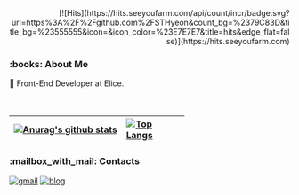 <div align="right">
  [![Hits](https://hits.seeyoufarm.com/api/count/incr/badge.svg?url=https%3A%2F%2Fgithub.com%2FSTHyeon&count_bg=%2379C83D&title_bg=%23555555&icon=&icon_color=%23E7E7E7&title=hits&edge_flat=false)](https://hits.seeyoufarm.com)
</div>

<div>
  <h3>:books: About Me</h3>
  🌟 Front-End Developer at Elice.
</div>

<br />
<br />

| <div> [![Anurag's github stats](https://github-readme-stats.vercel.app/api?username=STHyeon&hide=contribs,prs&count_private=true&show_icons=true)](https://github.com/STHyeon/github-readme-stats) </div> | <div style="width:50%"> [![Top Langs](https://github-readme-stats.vercel.app/api/top-langs/?username=STHyeon&layout=compact&hide=python&exclude_repo=Hanyang_U,PHP_chatbot,custom,Hiton-ice,Forensic,React_Django-Blog,hansei,2th_HanseiThon,dorecipe,the_center_of_gravity,Java_HomeWork,writeroad)](https://github.com/STHyeon/github-readme-stats) </div> |
|------|---|

<h3>:mailbox_with_mail: Contacts</h3>

[![gmail](https://img.shields.io/badge/Mail-EA4335?style=flat-square&logo=Gmail&logoColor=white)](https://mail.google.com/mail/u/0/?fs=1&tf=cm&source=mailto&to=dulgi@kakao.com)
[![blog](https://img.shields.io/badge/Blog-FFA500?style=flat-square&logo=rss&logoColor=white)](https://toby2009.tistory.com)
